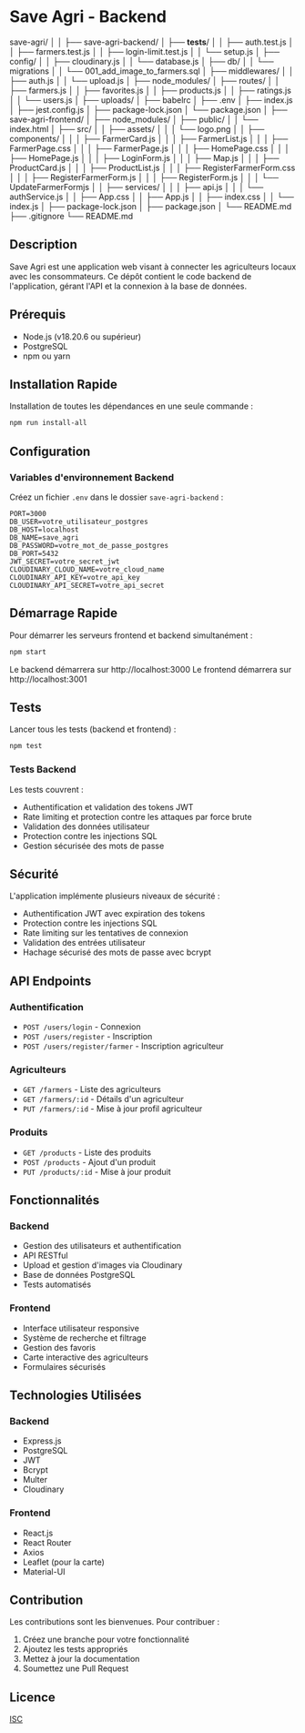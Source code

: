 # Save Agri - Backend

save-agri/
│
│
├── save-agri-backend/
│   ├── __tests__/
│   │   ├── auth.test.js
│   │   ├── farmers.test.js
│   │   ├── login-limit.test.js
│   │   └── setup.js
│   ├── config/
│   │   ├── cloudinary.js
│   │   └── database.js
│   ├── db/
│   │    └── migrations
│   │         └── 001_add_image_to_farmers.sql
│   ├── middlewares/
│   │   ├── auth.js
│   │   └── upload.js
│   ├── node_modules/
│   ├── routes/
│   │   ├── farmers.js
│   │   ├── favorites.js
│   │   ├── products.js
│   │   ├── ratings.js
│   │   └── users.js
│   ├── uploads/
│   ├── babelrc
│   ├── .env
│   ├── index.js
│   ├── jest.config.js
│   ├── package-lock.json
│   └── package.json
│
├── save-agri-frontend/
│   ├── node_modules/
│   ├── public/
│   │   └── index.html
│   ├── src/
│   │   ├── assets/
│   │   │   └── logo.png
│   │   ├── components/
│   │   │   ├── FarmerCard.js
│   │   │   ├── FarmerList.js
│   │   │   ├── FarmerPage.css
│   │   │   ├── FarmerPage.js
│   │   │   ├── HomePage.css
│   │   │   ├── HomePage.js
│   │   │   ├── LoginForm.js
│   │   │   ├── Map.js
│   │   │   ├── ProductCard.js
│   │   │   ├── ProductList.js
│   │   │   ├── RegisterFarmerForm.css
│   │   │   ├── RegisterFarmerForm.js
│   │   │   ├── RegisterForm.js
│   │   │   └── UpdateFarmerFormjs
│   │   ├── services/
│   │   │   ├── api.js
│   │   │   └── authService.js
│   │   ├── App.css
│   │   ├── App.js
│   │   ├── index.css
│   │   └── index.js
│   ├── package-lock.json
│   ├── package.json
│   └── README.md
├── .gitignore
└── README.md


## Description
Save Agri est une application web visant à connecter les agriculteurs locaux avec les consommateurs. Ce dépôt contient le code backend de l'application, gérant l'API et la connexion à la base de données.


## Prérequis
- Node.js (v18.20.6 ou supérieur)
- PostgreSQL
- npm ou yarn

## Installation Rapide

Installation de toutes les dépendances en une seule commande :
```bash
npm run install-all
```

## Configuration

### Variables d'environnement Backend
Créez un fichier `.env` dans le dossier `save-agri-backend` :
```
PORT=3000
DB_USER=votre_utilisateur_postgres
DB_HOST=localhost
DB_NAME=save_agri
DB_PASSWORD=votre_mot_de_passe_postgres
DB_PORT=5432
JWT_SECRET=votre_secret_jwt
CLOUDINARY_CLOUD_NAME=votre_cloud_name
CLOUDINARY_API_KEY=votre_api_key
CLOUDINARY_API_SECRET=votre_api_secret
```

## Démarrage Rapide

Pour démarrer les serveurs frontend et backend simultanément :
```bash
npm start
```

Le backend démarrera sur http://localhost:3000
Le frontend démarrera sur http://localhost:3001

## Tests

Lancer tous les tests (backend et frontend) :
```bash
npm test
```

### Tests Backend
Les tests couvrent :
- Authentification et validation des tokens JWT
- Rate limiting et protection contre les attaques par force brute
- Validation des données utilisateur
- Protection contre les injections SQL
- Gestion sécurisée des mots de passe

## Sécurité

L'application implémente plusieurs niveaux de sécurité :
- Authentification JWT avec expiration des tokens
- Protection contre les injections SQL
- Rate limiting sur les tentatives de connexion
- Validation des entrées utilisateur
- Hachage sécurisé des mots de passe avec bcrypt

## API Endpoints

### Authentification
- `POST /users/login` - Connexion
- `POST /users/register` - Inscription
- `POST /users/register/farmer` - Inscription agriculteur

### Agriculteurs
- `GET /farmers` - Liste des agriculteurs
- `GET /farmers/:id` - Détails d'un agriculteur
- `PUT /farmers/:id` - Mise à jour profil agriculteur

### Produits
- `GET /products` - Liste des produits
- `POST /products` - Ajout d'un produit
- `PUT /products/:id` - Mise à jour produit

## Fonctionnalités

### Backend
- Gestion des utilisateurs et authentification
- API RESTful
- Upload et gestion d'images via Cloudinary
- Base de données PostgreSQL
- Tests automatisés

### Frontend
- Interface utilisateur responsive
- Système de recherche et filtrage
- Gestion des favoris
- Carte interactive des agriculteurs
- Formulaires sécurisés

## Technologies Utilisées

### Backend
- Express.js
- PostgreSQL
- JWT
- Bcrypt
- Multer
- Cloudinary

### Frontend
- React.js
- React Router
- Axios
- Leaflet (pour la carte)
- Material-UI

## Contribution

Les contributions sont les bienvenues. Pour contribuer :
1. Créez une branche pour votre fonctionnalité
2. Ajoutez les tests appropriés
3. Mettez à jour la documentation
4. Soumettez une Pull Request

## Licence

[ISC](https://opensource.org/licenses/ISC)